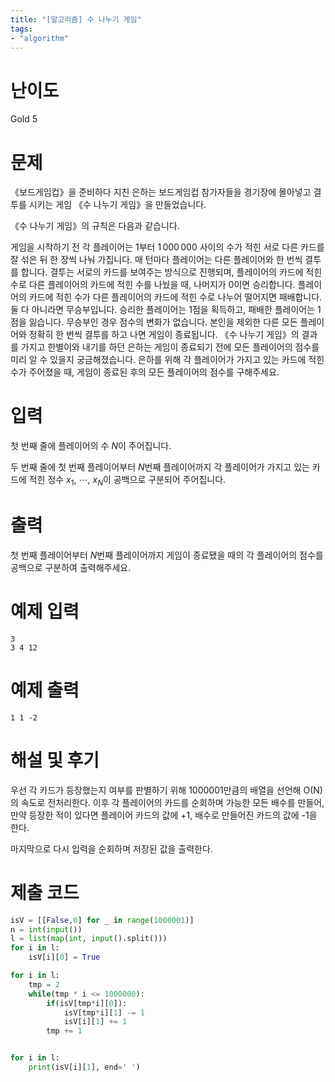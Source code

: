 ```yaml
---
title: "[알고리즘] 수 나누기 게임"
tags:
- "algorithm"
---
```


# 난이도
Gold 5

# 문제
《보드게임컵》을 준비하다 지친 은하는 보드게임컵 참가자들을 경기장에 몰아넣고 결투를 시키는 게임 《수 나누기 게임》을 만들었습니다.

《수 나누기 게임》의 규칙은 다음과 같습니다.

게임을 시작하기 전 각 플레이어는 
$1$부터 
$1\,000\,000$ 사이의 수가 적힌 서로 다른 카드를 잘 섞은 뒤 한 장씩 나눠 가집니다.
매 턴마다 플레이어는 다른 플레이어와 한 번씩 결투를 합니다.
결투는 서로의 카드를 보여주는 방식으로 진행되며, 플레이어의 카드에 적힌 수로 다른 플레이어의 카드에 적힌 수를 나눴을 때, 나머지가 
$0$이면 승리합니다. 플레이어의 카드에 적힌 수가 다른 플레이어의 카드에 적힌 수로 나누어 떨어지면 패배합니다. 둘 다 아니라면 무승부입니다.
승리한 플레이어는 
$1$점을 획득하고, 패배한 플레이어는 
$1$점을 잃습니다. 무승부인 경우 점수의 변화가 없습니다.
본인을 제외한 다른 모든 플레이어와 정확히 한 번씩 결투를 하고 나면 게임이 종료됩니다.
《수 나누기 게임》의 결과를 가지고 한별이와 내기를 하던 은하는 게임이 종료되기 전에 모든 플레이어의 점수를 미리 알 수 있을지 궁금해졌습니다. 은하를 위해 각 플레이어가 가지고 있는 카드에 적힌 수가 주어졌을 때, 게임이 종료된 후의 모든 플레이어의 점수를 구해주세요.

# 입력
첫 번째 줄에 플레이어의 수 
$N$이 주어집니다.

두 번째 줄에 첫 번째 플레이어부터 
$N$번째 플레이어까지 각 플레이어가 가지고 있는 카드에 적힌 정수 
$x_{1}$, 
$\cdots$, 
$x_{N}$이 공백으로 구분되어 주어집니다.

# 출력
첫 번째 플레이어부터 
$N$번째 플레이어까지 게임이 종료됐을 때의 각 플레이어의 점수를 공백으로 구분하여 출력해주세요.

# 예제 입력
```
3
3 4 12
```

# 예제 출력
```
1 1 -2
```
# 해설 및 후기
우선 각 카드가 등장했는지 여부를 판별하기 위해 1000001만큼의 배열을 선언해 O(N)의 속도로 전처리한다. 이후 각 플레이어의 카드를 순회하며 가능한 모든 배수를 만들어, 만약 등장한 적이 있다면 플레이어 카드의 값에 +1, 배수로 만들어진 카드의 값에 -1을 한다.

마지막으로 다시 입력을 순회하며 저장된 값을 출력한다.

# 제출 코드
```py
isV = [[False,0] for _ in range(1000001)]
n = int(input())
l = list(map(int, input().split()))
for i in l:
    isV[i][0] = True

for i in l:
    tmp = 2
    while(tmp * i <= 1000000):
        if(isV[tmp*i][0]):
            isV[tmp*i][1] -= 1
            isV[i][1] += 1
        tmp += 1


for i in l:
    print(isV[i][1], end=' ')
```